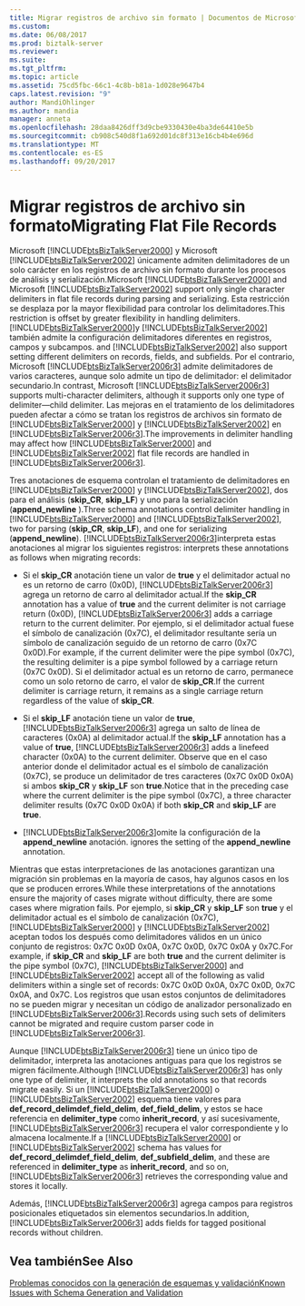 ```yaml
---
title: Migrar registros de archivo sin formato | Documentos de Microsoft
ms.custom: 
ms.date: 06/08/2017
ms.prod: biztalk-server
ms.reviewer: 
ms.suite: 
ms.tgt_pltfrm: 
ms.topic: article
ms.assetid: 75cd5fbc-66c1-4c8b-b81a-1d028e9647b4
caps.latest.revision: "9"
author: MandiOhlinger
ms.author: mandia
manager: anneta
ms.openlocfilehash: 28daa8426dff3d9cbe9330430e4ba3de64410e5b
ms.sourcegitcommit: cb908c540d8f1a692d01dc8f313e16cb4b4e696d
ms.translationtype: MT
ms.contentlocale: es-ES
ms.lasthandoff: 09/20/2017
---
```

# <a name="migrating-flat-file-records"></a><span data-ttu-id="8f41f-102">Migrar registros de archivo sin formato</span><span class="sxs-lookup"><span data-stu-id="8f41f-102">Migrating Flat File Records</span></span>
<span data-ttu-id="8f41f-103">Microsoft [!INCLUDE[btsBizTalkServer2000](../includes/btsbiztalkserver2000-md.md)] y Microsoft [!INCLUDE[btsBizTalkServer2002](../includes/btsbiztalkserver2002-md.md)] únicamente admiten delimitadores de un solo carácter en los registros de archivo sin formato durante los procesos de análisis y serialización.</span><span class="sxs-lookup"><span data-stu-id="8f41f-103">Microsoft [!INCLUDE[btsBizTalkServer2000](../includes/btsbiztalkserver2000-md.md)] and Microsoft [!INCLUDE[btsBizTalkServer2002](../includes/btsbiztalkserver2002-md.md)] support only single character delimiters in flat file records during parsing and serializing.</span></span> <span data-ttu-id="8f41f-104">Esta restricción se desplaza por la mayor flexibilidad para controlar los delimitadores.</span><span class="sxs-lookup"><span data-stu-id="8f41f-104">This restriction is offset by greater flexibility in handling delimiters.</span></span> [!INCLUDE[btsBizTalkServer2000](../includes/btsbiztalkserver2000-md.md)]<span data-ttu-id="8f41f-105">y [!INCLUDE[btsBizTalkServer2002](../includes/btsbiztalkserver2002-md.md)] también admite la configuración delimitadores diferentes en registros, campos y subcampos.</span><span class="sxs-lookup"><span data-stu-id="8f41f-105"> and [!INCLUDE[btsBizTalkServer2002](../includes/btsbiztalkserver2002-md.md)] also support setting different delimiters on records, fields, and subfields.</span></span> <span data-ttu-id="8f41f-106">Por el contrario, Microsoft [!INCLUDE[btsBizTalkServer2006r3](../includes/btsbiztalkserver2006r3-md.md)] admite delimitadores de varios caracteres, aunque solo admite un tipo de delimitador: el delimitador secundario.</span><span class="sxs-lookup"><span data-stu-id="8f41f-106">In contrast, Microsoft [!INCLUDE[btsBizTalkServer2006r3](../includes/btsbiztalkserver2006r3-md.md)] supports multi-character delimiters, although it supports only one type of delimiter—child delimiter.</span></span> <span data-ttu-id="8f41f-107">Las mejoras en el tratamiento de los delimitadores pueden afectar a cómo se tratan los registros de archivos sin formato de [!INCLUDE[btsBizTalkServer2000](../includes/btsbiztalkserver2000-md.md)] y [!INCLUDE[btsBizTalkServer2002](../includes/btsbiztalkserver2002-md.md)] en [!INCLUDE[btsBizTalkServer2006r3](../includes/btsbiztalkserver2006r3-md.md)].</span><span class="sxs-lookup"><span data-stu-id="8f41f-107">The improvements in delimiter handling may affect how [!INCLUDE[btsBizTalkServer2000](../includes/btsbiztalkserver2000-md.md)] and [!INCLUDE[btsBizTalkServer2002](../includes/btsbiztalkserver2002-md.md)] flat file records are handled in [!INCLUDE[btsBizTalkServer2006r3](../includes/btsbiztalkserver2006r3-md.md)].</span></span>  
  
 <span data-ttu-id="8f41f-108">Tres anotaciones de esquema controlan el tratamiento de delimitadores en [!INCLUDE[btsBizTalkServer2000](../includes/btsbiztalkserver2000-md.md)] y [!INCLUDE[btsBizTalkServer2002](../includes/btsbiztalkserver2002-md.md)], dos para el análisis (**skip_CR**, **skip_LF**) y uno para la serialización (**append_newline** ).</span><span class="sxs-lookup"><span data-stu-id="8f41f-108">Three schema annotations control delimiter handling in [!INCLUDE[btsBizTalkServer2000](../includes/btsbiztalkserver2000-md.md)] and [!INCLUDE[btsBizTalkServer2002](../includes/btsbiztalkserver2002-md.md)], two for parsing (**skip_CR**, **skip_LF**), and one for serializing (**append_newline**).</span></span> [!INCLUDE[btsBizTalkServer2006r3](../includes/btsbiztalkserver2006r3-md.md)]<span data-ttu-id="8f41f-109">interpreta estas anotaciones al migrar los siguientes registros:</span><span class="sxs-lookup"><span data-stu-id="8f41f-109"> interprets these annotations as follows when migrating records:</span></span>  
  
-   <span data-ttu-id="8f41f-110">Si el **skip_CR** anotación tiene un valor de **true** y el delimitador actual no es un retorno de carro (0x0D), [!INCLUDE[btsBizTalkServer2006r3](../includes/btsbiztalkserver2006r3-md.md)] agrega un retorno de carro al delimitador actual.</span><span class="sxs-lookup"><span data-stu-id="8f41f-110">If the **skip_CR** annotation has a value of **true** and the current delimiter is not carriage return (0x0D), [!INCLUDE[btsBizTalkServer2006r3](../includes/btsbiztalkserver2006r3-md.md)] adds a carriage return to the current delimiter.</span></span> <span data-ttu-id="8f41f-111">Por ejemplo, si el delimitador actual fuese el símbolo de canalización (0x7C), el delimitador resultante sería un símbolo de canalización seguido de un retorno de carro (0x7C 0x0D).</span><span class="sxs-lookup"><span data-stu-id="8f41f-111">For example, if the current delimiter were the pipe symbol (0x7C), the resulting delimiter is a pipe symbol followed by a carriage return (0x7C 0x0D).</span></span> <span data-ttu-id="8f41f-112">Si el delimitador actual es un retorno de carro, permanece como un solo retorno de carro, el valor de **skip_CR**.</span><span class="sxs-lookup"><span data-stu-id="8f41f-112">If the current delimiter is carriage return, it remains as a single carriage return regardless of the value of **skip_CR**.</span></span>  
  
-   <span data-ttu-id="8f41f-113">Si el **skip_LF** anotación tiene un valor de **true**, [!INCLUDE[btsBizTalkServer2006r3](../includes/btsbiztalkserver2006r3-md.md)] agrega un salto de línea de caracteres (0x0A) al delimitador actual.</span><span class="sxs-lookup"><span data-stu-id="8f41f-113">If the **skip_LF** annotation has a value of **true**, [!INCLUDE[btsBizTalkServer2006r3](../includes/btsbiztalkserver2006r3-md.md)] adds a linefeed character (0x0A) to the current delimiter.</span></span> <span data-ttu-id="8f41f-114">Observe que en el caso anterior donde el delimitador actual es el símbolo de canalización (0x7C), se produce un delimitador de tres caracteres (0x7C 0x0D 0x0A) si ambos **skip_CR** y **skip_LF** son **true**.</span><span class="sxs-lookup"><span data-stu-id="8f41f-114">Notice that in the preceding case where the current delimiter is the pipe symbol (0x7C), a three character delimiter results (0x7C 0x0D 0x0A) if both **skip_CR** and **skip_LF** are **true**.</span></span>  
  
-   [!INCLUDE[btsBizTalkServer2006r3](../includes/btsbiztalkserver2006r3-md.md)]<span data-ttu-id="8f41f-115">omite la configuración de la **append_newline** anotación.</span><span class="sxs-lookup"><span data-stu-id="8f41f-115"> ignores the setting of the **append_newline** annotation.</span></span>  
  
 <span data-ttu-id="8f41f-116">Mientras que estas interpretaciones de las anotaciones garantizan una migración sin problemas en la mayoría de casos, hay algunos casos en los que se producen errores.</span><span class="sxs-lookup"><span data-stu-id="8f41f-116">While these interpretations of the annotations ensure the majority of cases migrate without difficulty, there are some cases where migration fails.</span></span> <span data-ttu-id="8f41f-117">Por ejemplo, si **skip_CR** y **skip_LF** son **true** y el delimitador actual es el símbolo de canalización (0x7C), [!INCLUDE[btsBizTalkServer2000](../includes/btsbiztalkserver2000-md.md)] y [!INCLUDE[btsBizTalkServer2002](../includes/btsbiztalkserver2002-md.md)] aceptan todos los después como delimitadores válidos en un único conjunto de registros: 0x7C 0x0D 0x0A, 0x7C 0x0D, 0x7C 0x0A y 0x7C.</span><span class="sxs-lookup"><span data-stu-id="8f41f-117">For example, if **skip_CR** and **skip_LF** are both **true** and the current delimiter is the pipe symbol (0x7C), [!INCLUDE[btsBizTalkServer2000](../includes/btsbiztalkserver2000-md.md)] and [!INCLUDE[btsBizTalkServer2002](../includes/btsbiztalkserver2002-md.md)] accept all of the following as valid delimiters within a single set of records: 0x7C 0x0D 0x0A, 0x7C 0x0D, 0x7C 0x0A, and 0x7C.</span></span> <span data-ttu-id="8f41f-118">Los registros que usan estos conjuntos de delimitadores no se pueden migrar y necesitan un código de analizador personalizado en [!INCLUDE[btsBizTalkServer2006r3](../includes/btsbiztalkserver2006r3-md.md)].</span><span class="sxs-lookup"><span data-stu-id="8f41f-118">Records using such sets of delimiters cannot be migrated and require custom parser code in [!INCLUDE[btsBizTalkServer2006r3](../includes/btsbiztalkserver2006r3-md.md)].</span></span>  
  
 <span data-ttu-id="8f41f-119">Aunque [!INCLUDE[btsBizTalkServer2006r3](../includes/btsbiztalkserver2006r3-md.md)] tiene un único tipo de delimitador, interpreta las anotaciones antiguas para que los registros se migren fácilmente.</span><span class="sxs-lookup"><span data-stu-id="8f41f-119">Although [!INCLUDE[btsBizTalkServer2006r3](../includes/btsbiztalkserver2006r3-md.md)] has only one type of delimiter, it interprets the old annotations so that records migrate easily.</span></span> <span data-ttu-id="8f41f-120">Si un [!INCLUDE[btsBizTalkServer2000](../includes/btsbiztalkserver2000-md.md)] o [!INCLUDE[btsBizTalkServer2002](../includes/btsbiztalkserver2002-md.md)] esquema tiene valores para **def_record_delimdef_field_delim**, **def_field_delim**, y estos se hace referencia en **delimiter_type** como **inherit_record**, y así sucesivamente, [!INCLUDE[btsBizTalkServer2006r3](../includes/btsbiztalkserver2006r3-md.md)] recupera el valor correspondiente y lo almacena localmente.</span><span class="sxs-lookup"><span data-stu-id="8f41f-120">If a [!INCLUDE[btsBizTalkServer2000](../includes/btsbiztalkserver2000-md.md)] or [!INCLUDE[btsBizTalkServer2002](../includes/btsbiztalkserver2002-md.md)] schema has values for **def_record_delimdef_field_delim**, **def_subfield_delim**, and these are referenced in **delimiter_type** as **inherit_record**, and so on, [!INCLUDE[btsBizTalkServer2006r3](../includes/btsbiztalkserver2006r3-md.md)] retrieves the corresponding value and stores it locally.</span></span>  
  
 <span data-ttu-id="8f41f-121">Además, [!INCLUDE[btsBizTalkServer2006r3](../includes/btsbiztalkserver2006r3-md.md)] agrega campos para registros posicionales etiquetados sin elementos secundarios.</span><span class="sxs-lookup"><span data-stu-id="8f41f-121">In addition, [!INCLUDE[btsBizTalkServer2006r3](../includes/btsbiztalkserver2006r3-md.md)] adds fields for tagged positional records without children.</span></span>  
  
## <a name="see-also"></a><span data-ttu-id="8f41f-122">Vea también</span><span class="sxs-lookup"><span data-stu-id="8f41f-122">See Also</span></span>  
 [<span data-ttu-id="8f41f-123">Problemas conocidos con la generación de esquemas y validación</span><span class="sxs-lookup"><span data-stu-id="8f41f-123">Known Issues with Schema Generation and Validation</span></span>](../core/known-issues-with-schema-generation-and-validation.md)